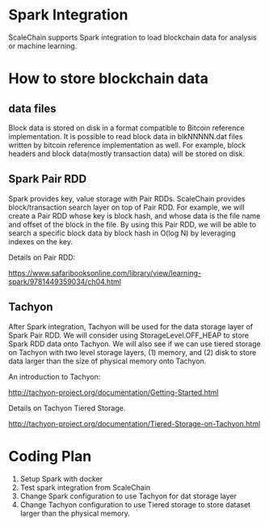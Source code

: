 # Spark Integration
ScaleChain supports Spark integration to load blockchain data for analysis or machine learning. 

# How to store blockchain data
## data files
Block data is stored on disk in a format compatible to Bitcoin reference implementation.
It is possible to read block data in blkNNNNN.dat files written by bitcoin reference implementation as well.
For example, block headers and block data(mostly transaction data) will be stored on disk.

## Spark Pair RDD
Spark provides key, value storage with Pair RDDs. 
ScaleChain provides block/transaction search layer on top of Pair RDD.
For example, we will create a Pair RDD whose key is block hash, and whose data is the file name and offset of the block in the file.
By using this Pair RDD, we will be able to search a specific block data by block hash in O(log N) by leveraging indexes on the key.

Details on Pair RDD:

https://www.safaribooksonline.com/library/view/learning-spark/9781449359034/ch04.html

## Tachyon
After Spark integration, Tachyon will be used for the data storage layer of Spark Pair RDD.
We will consider using StorageLevel.OFF_HEAP to store Spark RDD data onto Tachyon.
We will also see if we can use tiered storage on Tachyon with two level storage layers, 
(1) memory, and (2) disk to store data larger than the size of physical memory onto Tachyon.

An introduction to Tachyon:
 
http://tachyon-project.org/documentation/Getting-Started.html

Details on Tachyon Tiered Storage.

http://tachyon-project.org/documentation/Tiered-Storage-on-Tachyon.html


# Coding Plan 
1. Setup Spark with docker
2. Test spark integration from ScaleChain
3. Change Spark configuration to use Tachyon for dat storage layer
4. Change Tachyon configuration to use Tiered storage to store dataset larger than the physical memory.